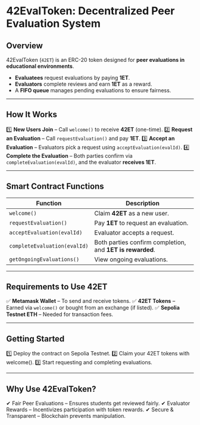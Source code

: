 # **42EvalToken: Decentralized Peer Evaluation System**

## **Overview**
42EvalToken (`42ET`) is an ERC-20 token designed for **peer evaluations in educational environments**.
- **Evaluatees** request evaluations by paying **1ET**.
- **Evaluators** complete reviews and earn **1ET** as a reward.
- A **FIFO queue** manages pending evaluations to ensure fairness.

---

## **How It Works**
1️⃣ **New Users Join** – Call `welcome()` to receive **42ET** (one-time).
2️⃣ **Request an Evaluation** – Call `requestEvaluation()` and pay **1ET**.
3️⃣ **Accept an Evaluation** – Evaluators pick a request using `acceptEvaluation(evalId)`.
4️⃣ **Complete the Evaluation** – Both parties confirm via `completeEvaluation(evalId)`, and the evaluator **receives 1ET**.

---

## **Smart Contract Functions**
| **Function** | **Description** |
|-------------|---------------|
| `welcome()` | Claim **42ET** as a new user. |
| `requestEvaluation()` | Pay **1ET** to request an evaluation. |
| `acceptEvaluation(evalId)` | Evaluator accepts a request. |
| `completeEvaluation(evalId)` | Both parties confirm completion, and **1ET is rewarded**. |
| `getOngoingEvaluations()` | View ongoing evaluations. |

---

## **Requirements to Use 42ET**
✅ **Metamask Wallet** – To send and receive tokens.
✅ **42ET Tokens** – Earned via `welcome()` or bought from an exchange (if listed).
✅ **Sepolia Testnet ETH** – Needed for transaction fees.

---

## Getting Started

1️⃣ Deploy the contract on Sepolia Testnet.
2️⃣ Claim your 42ET tokens with welcome().
3️⃣ Start requesting and completing evaluations.

---

## Why Use 42EvalToken?

✔ Fair Peer Evaluations – Ensures students get reviewed fairly.
✔ Evaluator Rewards – Incentivizes participation with token rewards.
✔ Secure & Transparent – Blockchain prevents manipulation.
